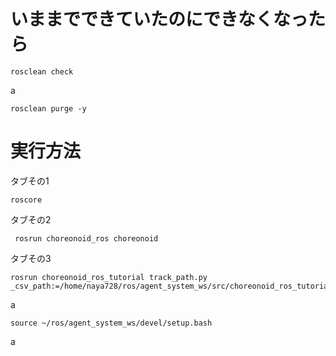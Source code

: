 # いままでできていたのにできなくなったら

    rosclean check

a

    rosclean purge -y

# 実行方法
タブその1

    roscore

タブその2

     rosrun choreonoid_ros choreonoid

タブその3

    rosrun choreonoid_ros_tutorial track_path.py _csv_path:=/home/naya728/ros/agent_system_ws/src/choreonoid_ros_tutorial/src/log.csv



a

    source ~/ros/agent_system_ws/devel/setup.bash

a
